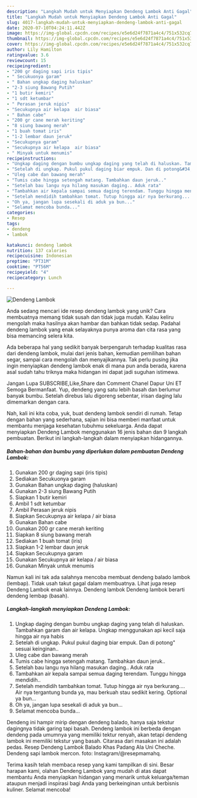 ```yaml
---
description: "Langkah Mudah untuk Menyiapkan Dendeng Lambok Anti Gagal"
title: "Langkah Mudah untuk Menyiapkan Dendeng Lambok Anti Gagal"
slug: 4017-langkah-mudah-untuk-menyiapkan-dendeng-lambok-anti-gagal
date: 2020-07-10T04:24:11.442Z
image: https://img-global.cpcdn.com/recipes/e5e6d24f7871a4c4/751x532cq70/dendeng-lambok-foto-resep-utama.jpg
thumbnail: https://img-global.cpcdn.com/recipes/e5e6d24f7871a4c4/751x532cq70/dendeng-lambok-foto-resep-utama.jpg
cover: https://img-global.cpcdn.com/recipes/e5e6d24f7871a4c4/751x532cq70/dendeng-lambok-foto-resep-utama.jpg
author: Lily Hamilton
ratingvalue: 3.6
reviewcount: 15
recipeingredient:
- "200 gr daging sapi iris tipis"
- " Secukuonya garam"
- " Bahan ungkap daging haluskan"
- "2-3 siung Bawang Putih"
- "1 butir kemiri"
- "1 sdt ketumbar"
- " Perasan jeruk nipis"
- "Secukupnya air kelapa  air biasa"
- " Bahan cabe"
- "200 gr cane merah keriting"
- "8 siung bawang merah"
- "1 buah tomat iris"
- "1-2 lembar daun jeruk"
- "Secukupnya garam"
- "Secukupnya air kelapa  air biasa"
- " Minyak untuk menumis"
recipeinstructions:
- "Ungkap daging dengan bumbu ungkap daging yang telah di haluskan. Tambahkan garam dan air kelapa. Ungkap menggunakan api kecil saja hingga air nya habis"
- "Setelah di ungkap. Pukul pukul daging biar empuk. Dan di potong&#34; sesuai keinginan.."
- "Uleg cabe dan bawang merah"
- "Tumis cabe hingga setengah matang. Tambahkan daun jeruk.."
- "Setelah bau langu nya hilang masukan daging.. Aduk rata"
- "Tambahkan air kepala sampai semua daging terendam. Tunggu hingga mendidih.."
- "Setelah mendidih tambahkan tomat. Tutup hingga air nya berkurang.... Air nya tergantung bunda ya, mau berkuah stau sedikit kering. Optional ya bun..."
- "Oh ya, jangan lupa sesekali di aduk ya bun..."
- "Selamat mencoba bunda..."
categories:
- Resep
tags:
- dendeng
- lambok

katakunci: dendeng lambok 
nutrition: 137 calories
recipecuisine: Indonesian
preptime: "PT31M"
cooktime: "PT56M"
recipeyield: "4"
recipecategory: Lunch

---
```



![Dendeng Lambok](https://img-global.cpcdn.com/recipes/e5e6d24f7871a4c4/751x532cq70/dendeng-lambok-foto-resep-utama.jpg)

Anda sedang mencari ide resep dendeng lambok yang unik? Cara membuatnya memang tidak susah dan tidak juga mudah. Kalau keliru mengolah maka hasilnya akan hambar dan bahkan tidak sedap. Padahal dendeng lambok yang enak selayaknya punya aroma dan cita rasa yang bisa memancing selera kita.

Ada beberapa hal yang sedikit banyak berpengaruh terhadap kualitas rasa dari dendeng lambok, mulai dari jenis bahan, kemudian pemilihan bahan segar, sampai cara mengolah dan menyajikannya. Tak perlu pusing jika ingin menyiapkan dendeng lambok enak di mana pun anda berada, karena asal sudah tahu triknya maka hidangan ini dapat jadi suguhan istimewa.

Jangan Lupa SUBSCRIBE,Like,Share dan Comment Chanel Dapur Uni ET Semoga Bermanfaat. Yup, dendeng yang satu lebih basah dan berlumur banyak bumbu. Setelah direbus lalu digoreng sebentar, irisan daging lalu dimemarkan dengan cara.


Nah, kali ini kita coba, yuk, buat dendeng lambok sendiri di rumah. Tetap dengan bahan yang sederhana, sajian ini bisa memberi manfaat untuk membantu menjaga kesehatan tubuhmu sekeluarga. Anda dapat menyiapkan Dendeng Lambok menggunakan 16 jenis bahan dan 9 langkah pembuatan. Berikut ini langkah-langkah dalam menyiapkan hidangannya.

<!--inarticleads1-->

##### Bahan-bahan dan bumbu yang diperlukan dalam pembuatan Dendeng Lambok:

1. Gunakan 200 gr daging sapi (iris tipis)
1. Sediakan  Secukuonya garam
1. Gunakan  Bahan ungkap daging (haluskan)
1. Gunakan 2-3 siung Bawang Putih
1. Siapkan 1 butir kemiri
1. Ambil 1 sdt ketumbar
1. Ambil  Perasan jeruk nipis
1. Siapkan Secukupnya air kelapa / air biasa
1. Gunakan  Bahan cabe
1. Gunakan 200 gr cane merah keriting
1. Siapkan 8 siung bawang merah
1. Sediakan 1 buah tomat (iris)
1. Siapkan 1-2 lembar daun jeruk
1. Siapkan Secukupnya garam
1. Gunakan Secukupnya air kelapa / air biasa
1. Gunakan  Minyak untuk menumis


Namun kali ini tak ada salahnya mencoba membuat dendeng balado lambok (lembap). Tidak usah takut gagal dalam membuatnya. Lihat juga resep Dendeng Lambok enak lainnya. Dendeng lambok Dendeng lambok berarti dendeng lembap (basah). 

<!--inarticleads2-->

##### Langkah-langkah menyiapkan Dendeng Lambok:

1. Ungkap daging dengan bumbu ungkap daging yang telah di haluskan. Tambahkan garam dan air kelapa. Ungkap menggunakan api kecil saja hingga air nya habis
1. Setelah di ungkap. Pukul pukul daging biar empuk. Dan di potong&#34; sesuai keinginan..
1. Uleg cabe dan bawang merah
1. Tumis cabe hingga setengah matang. Tambahkan daun jeruk..
1. Setelah bau langu nya hilang masukan daging.. Aduk rata
1. Tambahkan air kepala sampai semua daging terendam. Tunggu hingga mendidih..
1. Setelah mendidih tambahkan tomat. Tutup hingga air nya berkurang.... Air nya tergantung bunda ya, mau berkuah stau sedikit kering. Optional ya bun...
1. Oh ya, jangan lupa sesekali di aduk ya bun...
1. Selamat mencoba bunda...


Dendeng ini hampir mirip dengan dendeng balado, hanya saja tekstur dagingnya tidak garing tapi basah. Dendeng lambok ini berbeda dengan dendeng pada umumnya yang memiliki tektur renyah, akan tetapi dendeng lambok ini memiliki tekstur yang basah. Citarasa dari masakan ini adalah pedas. Resep Dendeng Lambok Balado Khas Padang Ala Uni Cheche. Dendeng sapi lambok mercon. foto: Instagram/@resepmamahq. 

Terima kasih telah membaca resep yang kami tampilkan di sini. Besar harapan kami, olahan Dendeng Lambok yang mudah di atas dapat membantu Anda menyiapkan hidangan yang menarik untuk keluarga/teman ataupun menjadi inspirasi bagi Anda yang berkeinginan untuk berbisnis kuliner. Selamat mencoba!
